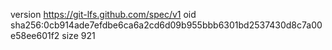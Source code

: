 version https://git-lfs.github.com/spec/v1
oid sha256:0cb914ade7efdbe6ca6a2cd6d09b955bbb6301bd2537430d8c7a00e58ee601f2
size 921
